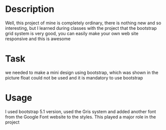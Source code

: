 # Description
Well, this project of mine is completely ordinary, there is nothing new and so interesting, but I learned during classes with the project that the bootstrap grid system is very good, you can easily make your own web site responsive and this is awesome

# Task
we needed to make a mini design using bootstrap, which was shown in the picture float could not be used and it is mandatory to use bootstrap

# Usage
I used bootstrap 5.1 version, used the Gris system and added another font from the Google Font website to the styles. This played a major role in the project